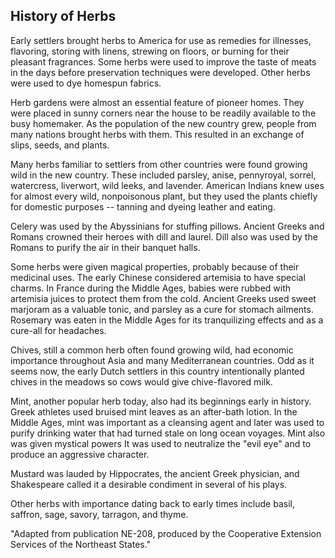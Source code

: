 ## History of Herbs

Early settlers brought herbs to America for use as remedies for illnesses, flavoring, storing with linens, strewing on floors, or burning for their pleasant fragrances. Some herbs were used to improve the taste of meats in the days before preservation techniques were developed. Other herbs were used to dye homespun fabrics.

Herb gardens were almost an essential feature of pioneer homes. They were placed in sunny corners near the house to be readily available to the busy homemaker. As the population of the new country grew, people from many nations brought herbs with them. This resulted in an exchange of slips, seeds, and plants.

Many herbs familiar to settlers from other countries were found growing wild in the new country. These included parsley, anise, pennyroyal, sorrel, watercress, liverwort, wild leeks, and lavender. American Indians knew uses for almost every wild, nonpoisonous plant, but they used the plants chiefly for domestic purposes -- tanning and dyeing leather and eating.

Celery was used by the Abyssinians for stuffing pillows. Ancient Greeks and Romans crowned their heroes with dill and laurel. Dill also was used by the Romans to purify the air in their banquet halls.

Some herbs were given magical properties, probably because of their medicinal uses. The early Chinese considered artemisia to have special charms. In France during the Middle Ages, babies were rubbed with artemisia juices to protect them from the cold. Ancient Greeks used sweet marjoram as a valuable tonic, and parsley as a cure for stomach ailments. Rosemary was eaten in the Middle Ages for its tranquilizing effects and as a cure-all for headaches.

Chives, still a common herb often found growing wild, had economic importance throughout Asia and many Mediterranean countries. Odd as it seems now, the early Dutch settlers in this country intentionally planted chives in the meadows so cows would give chive-flavored milk.

Mint, another popular herb today, also had its beginnings early in history. Greek athletes used bruised mint leaves as an after-bath lotion. In the Middle Ages, mint was important as a cleansing agent and later was used to purify drinking water that had turned stale on long ocean voyages. Mint also was given mystical powers It was used to neutralize the "evil eye" and to produce an aggressive character.

Mustard was lauded by Hippocrates, the ancient Greek physician, and Shakespeare called it a desirable condiment in several of his plays.

Other herbs with importance dating back to early times include basil, saffron, sage, savory, tarragon, and thyme.

"Adapted from publication NE-208, produced by the Cooperative Extension Services of the Northeast States."